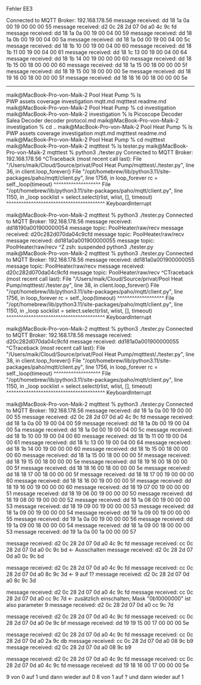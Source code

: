 Fehler EE3

Connected to MQTT Broker: 192.168.178.56
message received:  dd 18 1a 0a 00 19 00 00 00 55 
message received:  d2 0c 28 2d 07 0d a0 4c 9c fd 
message received:  dd 18 1a 0a 00 19 00 04 00 59 
message received:  dd 18 1a 0b 00 19 00 04 00 5a 
message received:  dd 18 1a 0d 00 19 00 04 00 5c 
message received:  dd 18 1b 10 00 19 00 04 00 60 
message received:  dd 18 1b 11 00 19 00 04 00 61 
message received:  dd 18 1c 13 00 19 00 04 00 64 
message received:  dd 18 1b 14 00 19 00 00 00 60 
message received:  dd 18 1b 15 00 18 00 00 00 60 
message received:  dd 18 1a 15 00 18 00 00 00 5f 
message received:  dd 18 19 15 00 18 00 00 00 5e 
message received:  dd 18 19 16 00 18 00 00 00 5f 
message received:  dd 18 18 16 00 18 00 00 00 5e


--------------


maik@MacBook-Pro-von-Maik-2 Pool Heat Pump % ls    
PWP             assets          coverage        investigation   mqtt.md         mqtttest        readme.md
maik@MacBook-Pro-von-Maik-2 Pool Heat Pump % cd investigation 
maik@MacBook-Pro-von-Maik-2 investigation % ls
Picoscope Decoder       Salea Decoder           decoder                 protocol.md
maik@MacBook-Pro-von-Maik-2 investigation % cd ..
maik@MacBook-Pro-von-Maik-2 Pool Heat Pump % ls
PWP             assets          coverage        investigation   mqtt.md         mqtttest        readme.md
maik@MacBook-Pro-von-Maik-2 Pool Heat Pump % cd mqtttest 
maik@MacBook-Pro-von-Maik-2 mqtttest % ls
tester.py
maik@MacBook-Pro-von-Maik-2 mqtttest % python3 ./tester.py 
Connected to MQTT Broker: 192.168.178.56
^CTraceback (most recent call last):
  File "/Users/maik/Cloud/Source/privat/Pool Heat Pump/mqtttest/./tester.py", line 36, in <module>
    client.loop_forever()
  File "/opt/homebrew/lib/python3.11/site-packages/paho/mqtt/client.py", line 1756, in loop_forever
    rc = self._loop(timeout)
         ^^^^^^^^^^^^^^^^^^^
  File "/opt/homebrew/lib/python3.11/site-packages/paho/mqtt/client.py", line 1150, in _loop
    socklist = select.select(rlist, wlist, [], timeout)
               ^^^^^^^^^^^^^^^^^^^^^^^^^^^^^^^^^^^^^^^^
KeyboardInterrupt

maik@MacBook-Pro-von-Maik-2 mqtttest % python3 ./tester.py
Connected to MQTT Broker: 192.168.178.56
message received:  dd18190a001900000054
message topic:  PoolHeater/raw/recv
message received:  d20c282d070da04c9cfd
message topic:  PoolHeater/raw/recv
message received:  dd181a0a001900000055
message topic:  PoolHeater/raw/recv
^Z
zsh: suspended  python3 ./tester.py
maik@MacBook-Pro-von-Maik-2 mqtttest % python3 ./tester.py
Connected to MQTT Broker: 192.168.178.56
message received:  dd181a0a001900000055
message topic:  PoolHeater/raw/recv
message received:  d20c282d070da04c9cfd
message topic:  PoolHeater/raw/recv
^CTraceback (most recent call last):
  File "/Users/maik/Cloud/Source/privat/Pool Heat Pump/mqtttest/./tester.py", line 38, in <module>
    client.loop_forever()
  File "/opt/homebrew/lib/python3.11/site-packages/paho/mqtt/client.py", line 1756, in loop_forever
    rc = self._loop(timeout)
         ^^^^^^^^^^^^^^^^^^^
  File "/opt/homebrew/lib/python3.11/site-packages/paho/mqtt/client.py", line 1150, in _loop
    socklist = select.select(rlist, wlist, [], timeout)
               ^^^^^^^^^^^^^^^^^^^^^^^^^^^^^^^^^^^^^^^^
KeyboardInterrupt

maik@MacBook-Pro-von-Maik-2 mqtttest % python3 ./tester.py
Connected to MQTT Broker: 192.168.178.56
message received:  d20c282d070da04c9cfd
message received:  dd181a0a001900000055
^CTraceback (most recent call last):
  File "/Users/maik/Cloud/Source/privat/Pool Heat Pump/mqtttest/./tester.py", line 38, in <module>
    client.loop_forever()
  File "/opt/homebrew/lib/python3.11/site-packages/paho/mqtt/client.py", line 1756, in loop_forever
    rc = self._loop(timeout)
         ^^^^^^^^^^^^^^^^^^^
  File "/opt/homebrew/lib/python3.11/site-packages/paho/mqtt/client.py", line 1150, in _loop
    socklist = select.select(rlist, wlist, [], timeout)
               ^^^^^^^^^^^^^^^^^^^^^^^^^^^^^^^^^^^^^^^^
KeyboardInterrupt

maik@MacBook-Pro-von-Maik-2 mqtttest % python3 ./tester.py
Connected to MQTT Broker: 192.168.178.56
message received:  dd 18 1a 0a 00 19 00 00 00 55 
message received:  d2 0c 28 2d 07 0d a0 4c 9c fd 
message received:  dd 18 1a 0a 00 19 00 04 00 59 
message received:  dd 18 1a 0b 00 19 00 04 00 5a 
message received:  dd 18 1a 0d 00 19 00 04 00 5c 
message received:  dd 18 1b 10 00 19 00 04 00 60 
message received:  dd 18 1b 11 00 19 00 04 00 61 
message received:  dd 18 1c 13 00 19 00 04 00 64 
message received:  dd 18 1b 14 00 19 00 00 00 60 
message received:  dd 18 1b 15 00 18 00 00 00 60 
message received:  dd 18 1a 15 00 18 00 00 00 5f 
message received:  dd 18 19 15 00 18 00 00 00 5e 
message received:  dd 18 19 16 00 18 00 00 00 5f 
message received:  dd 18 18 16 00 18 00 00 00 5e 
message received:  dd 18 18 17 00 18 00 00 00 5f 
message received:  dd 18 18 17 00 19 00 00 00 60 
message received:  dd 18 18 16 00 19 00 00 00 5f 
message received:  dd 18 19 16 00 19 00 00 00 60 
message received:  dd 18 19 07 00 19 00 00 00 51 
message received:  dd 18 19 06 00 19 00 00 00 50 
message received:  dd 18 19 08 00 19 00 00 00 52 
message received:  dd 18 1a 08 00 19 00 00 00 53 
message received:  dd 18 19 09 00 19 00 00 00 53 
message received:  dd 18 1a 09 00 19 00 00 00 54 
message received:  dd 19 1a 09 00 19 00 00 00 55 
message received:  dd 19 1a 0a 00 19 00 00 00 56 
message received:  dd 19 1a 09 00 18 00 00 00 54 
message received:  dd 18 1a 09 00 18 00 00 00 53 
message received:  dd 19 1a 0a 00 1a 00 00 00 57 

message received:  d2 0c 28 2d 07 0d a0 4c 9c fd 
message received:  cc 0c 28 2d 07 0d a0 0c 9c bd   <- Ausschalten
message received:  d2 0c 28 2d 07 0d a0 0c 9c bd 

message received:  d2 0c 28 2d 07 0d a0 4c 9c fd 
message received:  cc 0c 28 2d 07 0d a0 8c 9c 3d   <-  9 auf 1?
message received:  d2 0c 28 2d 07 0d a0 8c 9c 3d 


message received:  d2 0c 28 2d 07 0d a0 4c 9c fd 
message received:  cc 0c 28 2d 07 0d a0 cc 9c 7d   <- zusätzlich einschalten;  Mask "0b10000000" ist also parameter 9
message received:  d2 0c 28 2d 07 0d a0 cc 9c 7d 


message received:  d2 0c 28 2d 07 0d a0 4c 9c fd 
message received:  cc 0c 28 2d 07 0d a0 0e 9c bf 
message received:  dd 19 19 15 00 17 00 00 00 5e 

message received:  d2 0c 28 2d 07 0d a0 4c 9c fd 
message received:  cc 0c 28 2d 07 0d a0 2a 9c db 
message received:  cc 0c 28 2d 07 0d a0 08 9c b9 
message received:  d2 0c 28 2d 07 0d a0 08 9c b9 


message received:  d2 0c 28 2d 07 0d a0 4c 9c fd 
message received:  cc 0c 28 2d 07 0d a0 4c 9c fd 
message received:  dd 19 18 16 00 17 00 00 00 5e 




9 von 0 auf 1 und dann wieder auf 0
8 von 1 auf ? und dann wieder auf 1